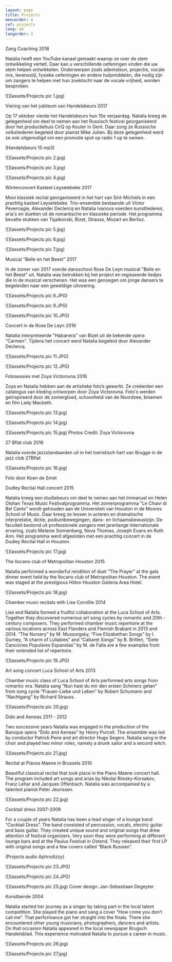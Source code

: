 ```yaml
---
layout: page
title: Projects
menuorder: 4
ref: projects
lang: de
langorder: 3
---
```



Zang Coaching 2018

Natalia heeft een YouTube kanaal gemaakt waarop ze over de stem ontwikkeling vertelt. Daar kan u verschillende oefeningen vinden die uw stem helpen ontwikkelen. Onderwerpen zoals ademsteun, projectie, vocale mix, levensstijl, fysieke oefeningen en andere hulpmiddelen, die nodig zijn om zangers te helpen met hun zoektocht naar de vocale vrijheid, worden besproken.

![](assets/Projects pic 1.jpg)


Viering van het jubileum van Handelsbeurs 2017

Op 17 oktober vierde het Handelsbeurs hun 15e verjaardag. Natalia kreeg de gelegenheid om deel te nemen aan het Russisch festival georganiseerd door het productiehuis CirQ op Kouter in Gent. Daar zong ze Russische volksliederen begeleid door pianist Mike Julien. Bij deze gelegenheid werd ze ook uitgenodigd om een promotie spot op radio 1 op te nemen.


(Handelsbeurs 15 mp3)

![](assets/Projects pic 2.jpg)

![](assets/Projects pic 3.jpg)

![](assets/Projects pic 4.jpg)


Winterconcert Kasteel Leyselebeke 2017

Mooi klassiek recital georganiseerd in het hart van Sint-Michiels in een prachtig kasteel Leyselebeke. Trio-ensemble bestaande uit Victor Pevernagie, Alexander Declercq en Natalia Ivanova voerden kunstliederen, aria's en duetten uit de romantische en klassieke periode. Het programma bevatte stukken van Tsjaikovski, Bizet, Strauss, Mozart en Berlioz.


![](assets/Projects pic 5.jpg)

![](assets/Projects pic 6.jpg)

![](assets/Projects pic 7.jpg)


Musical "Belle en het Beest" 2017

In de zomer van 2017 voerde dansschool Rose De Leyn musical "Belle en het Beest" uit. Natalia was betrokken bij het project en regisseerde liedjes die in de musical verschenen. Het was een genoegen om jonge dansers te begeleiden naar een geweldige uitvoering.


![](assets/Projects pic 8.JPG)

![](assets/Projects pic 9.JPG)

![](assets/Projects pic 10.JPG)


Concert in de Rose De Leyn 2016

Natalia interpreteerde "Habanera" van Bizet uit de bekende opera "Carmen". Tijdens het concert werd Natalia begeleid door Alexander Declercq. 


![](assets/Projects pic 11.JPG)

![](assets/Projects pic 12.JPG)

Fotosessies met Zoya Victorovna 2016

Zoya en Natalia hebben aan de artistieke foto’s gewerkt. Ze creëerden een catalogus van kleding ontworpen door Zoya Victorovna. Foto's werden geïnspireerd door de zomergloed, schoonheid van de Noordzee, bloemen en film Lady Macbeth.

![](assets/Projects pic 13.jpg)

![](assets/Projects pic 14.jpg)

![](assets/Projects pic 15.jpg)
Photos Credit: Zoya Victorovna

27 Bflat club 2016

Natalia voerde jazzstandaarden uit in het toeristisch hart van Brugge in de jazz club 27Bflat

![](assets/Projects pic 16.jpg)

Foto door Koen de Smet

Dudley Recital Hall concert 2015

Natalia kreeg een studiebeurs om deel te nemen aan het Immanuel en Helen Olshan Texas Music Festivalprogramma. Het zomerprogramma "Le Chiavi di Bel Canto" wordt gehouden aan de Universiteit van Houston in de Moores School of Music. Daar kreeg ze lessen in acteren en dramatische interpretatie, dictie, podiumbewegingen, dans- en lichaamsbewustzijn. De faculteit bestond uit professionele zangers met jarenlange internationale ervaring, zoals Melanie Sonnenberg, Nova Thomas, Joseph Evans en Ruth Ann. Het programma werd afgesloten met een prachtig concert in de Dudley Recital Hall in Houston.


![](assets/Projects pic 17.jpg)


The Ilocano club of Metropolitan Houston 2015

Natalia performed a wonderful rendition of duet “The Prayer” at the gala dinner event held by the Ilocano club of Metropolitan Houston. The event was staged at the prestigious Hilton Houston Galleria Area Hotel. 

![](assets/Projects pic 18.jpg)




Chamber music recitals with Lise Cornillie 2014

Lise and Natalia formed a fruitful collaboration at the Luca School of Arts. Together they discovered numerous art song cycles by romantic and 20th - century composers. They performed chamber music repertoire at the various locations across East Flanders and Flemish Brabant in 2013 and 2014. “The Nursery” by M. Mussorgsky, “Five Elizabethan Songs” by I. Gurney, “A charm of Lullabies” and “Cabaret Songs” by B. Britten, “Siete Canciones Populares Espanolas” by M. de Falla are a few examples from their extended list of repertoire.

![](assets/Projects pic 19.JPG)




Art song concert Luca School of Arts 2013

Chamber music class of Luca School of Arts performed arts songs from romantic era. Natalia sang “Nun hast du mir den ersten Schmerz getan” from song cycle “Frauen-Liebe und Leben” by Robert Schumann and “Nachtgang” by Richard Strauss. 

![](assets/Projects pic 20.jpg)






Dido and Aeneas 2011 - 2012

Two successive years Natalia was engaged in the production of the Baroque opera “Dido and Aeneas” by Henry Purcell. The ensemble was led by conductor Patrick Peire and art director Hugo Segers. Natalia sang in the choir and played two minor roles, namely a drunk sailor and a second witch.

![](assets/Projects pic 21.jpg)






Recital at Pianos Maene in Brussels 2010

Beautiful classical recital that took place in the Piano Maene concert hall. The program included art songs and arias by Nikolai Rimsky-Korsakov, Franz Lehar and Jacques Offenbach. Natalia was accompanied by a talented pianist Peter Jeurissen.



![](assets/Projects pic 22.jpg)



Cocktail dress 2007-2009

For a couple of years Natalia has been a lead singer of a lounge band “Cocktail Dress”. The band consisted of percussion, vocals, electric guitar and bass guitar. They created unique sound and original songs that drew attention of festival organizers. Very soon they were performing at different lounge bars and at the Paulus Festival in Ostend. They released their first LP with original songs and a few covers called “Black Russian”.

(Projects audio Aphrodizzy)

![](assets/Projects pic 23.JPG)

![](assets/Projects pic 24.JPG)

![](assets/Projects pic 25.jpg)
Cover design: Jan-Sebastiaan Degeyter

Kunstbende 2004

Natalia started her journey as a singer by taking part in the local talent competition. She played the piano and sang a cover “How come you don’t call me”. That performance got her straight into the finals. There she encountered other young musicians, photographers, dancers and artists. On that occasion Natalia appeared in the local newspaper Brugsch Handelsblad. This experience motivated Natalia to pursue a career in music.

![](assets/Projects pic 26.jpg)

![](assets/Projects pic 27.jpg)
